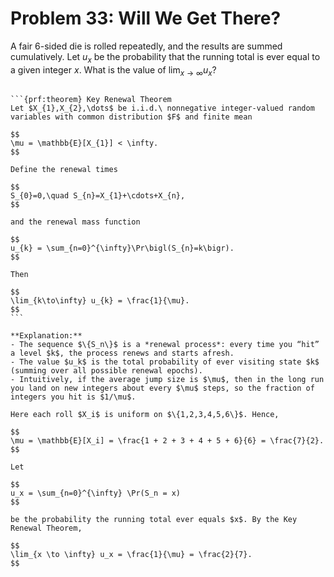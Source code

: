# Problem 33: Will We Get There?

A fair 6-sided die is rolled repeatedly, and the results are summed cumulatively. Let $u_x$ be the probability that the running total is ever equal to a given integer $x$. What is the value of $\lim_{x \to \infty} u_x$?

````{dropdown} Click to show solution

```{prf:theorem} Key Renewal Theorem
Let $X_{1},X_{2},\dots$ be i.i.d.\ nonnegative integer‐valued random variables with common distribution $F$ and finite mean

$$
\mu = \mathbb{E}[X_{1}] < \infty.
$$

Define the renewal times

$$
S_{0}=0,\quad S_{n}=X_{1}+\cdots+X_{n},
$$

and the renewal mass function

$$
u_{k} = \sum_{n=0}^{\infty}\Pr\bigl(S_{n}=k\bigr).
$$

Then

$$
\lim_{k\to\infty} u_{k} = \frac{1}{\mu}.
$$
```

**Explanation:**  
- The sequence $\{S_n\}$ is a *renewal process*: every time you “hit” a level $k$, the process renews and starts afresh.  
- The value $u_k$ is the total probability of ever visiting state $k$ (summing over all possible renewal epochs).  
- Intuitively, if the average jump size is $\mu$, then in the long run you land on new integers about every $\mu$ steps, so the fraction of integers you hit is $1/\mu$.

Here each roll $X_i$ is uniform on $\{1,2,3,4,5,6\}$. Hence,

$$
\mu = \mathbb{E}[X_i] = \frac{1 + 2 + 3 + 4 + 5 + 6}{6} = \frac{7}{2}.
$$

Let

$$
u_x = \sum_{n=0}^{\infty} \Pr(S_n = x)
$$

be the probability the running total ever equals $x$. By the Key Renewal Theorem,

$$
\lim_{x \to \infty} u_x = \frac{1}{\mu} = \frac{2}{7}.
$$

````
